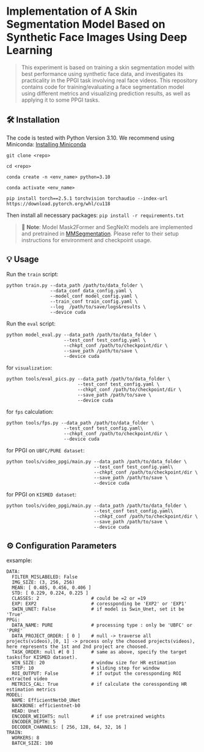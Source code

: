 # Implementation of A Skin Segmentation Model Based on Synthetic Face Images Using Deep Learning

> This experiment is based on training a skin segmentation model with best performance using synthetic face data, and investigates its practicality in the PPGI task involving real face videos. This repository contains code for training/evaluating a face segmentation model using different metrics and visualizing prediction results, as well as applying it to some PPGI tasks.

## 🛠 Installation

The code is tested with Python Version 3.10. We recommend using Miniconda: [Installing Miniconda](https://docs.anaconda.com/miniconda/miniconda-install/)

```
git clone <repo>

cd <repo>

conda create -n <env_name> python=3.10

conda activate <env_name>

pip install torch==2.5.1 torchvision torchaudio --index-url https://download.pytorch.org/whl/cu118
```
Then install all necessary packages:
`pip install -r requirements.txt`

> 📌 **Note**: Model Mask2Former and SegNeXt models are implemented and pretrained in [MMSegmentation](https://github.com/open-mmlab/mmsegmentation). Please refer to their setup instructions for environment and checkpoint usage.

## 💡 Usage

Run the `train` script:
```
python train.py --data_path /path/to/data_folder \
                --data_conf data_config.yaml \
                --model_conf model_config.yaml \
                --train_conf train_config.yaml \
                --log  /path/to/save/logs&results \
                --device cuda
```
Run the `eval` script:
```
python model_eval.py --data_path /path/to/data_folder \
                     --test_conf test_config.yaml \
                     --chkpt_conf /path/to/checkpoint/dir \
                     --save_path /path/to/save \
                     --device cuda
```
for `visualization`:
```
python tools/eval_pics.py --data_path /path/to/data_folder \
                          --test_conf test_config.yaml \
                          --chkpt_conf /path/to/checkpoint/dir \
                          --save_path /path/to/save \
                          --device cuda
```
for `fps` calculation:
```
python tools/fps.py --data_path /path/to/data_folder \
                     --test_conf test_config.yaml\
                     --chkpt_conf /path/to/checkpoint/dir \
                     --device cuda
```
for PPGI on `UBFC/PURE dataset`:
```
python tools/video_ppgi/main.py --data_path /path/to/data_folder \
                                --test_conf test_config.yaml\
                                --chkpt_conf /path/to/checkpoint/dir \
                                --save_path /path/to/save \
                                --device cuda
```
for PPGI on `KISMED dataset`:
```
python tools/video_ppgi/main.py --data_path /path/to/data_folder \
                                --test_conf test_config.yaml\
                                --chkpt_conf /path/to/checkpoint/dir \
                                --save_path /path/to/save \
                                --device cuda
```
## ⚙️ Configuration Parameters
exsample:
```
DATA:
  FILTER_MISLABELED: False
  IMG_SIZE: (3, 256, 256)
  MEAN: [ 0.485, 0.456, 0.406 ]
  STD: [ 0.229, 0.224, 0.225 ]
  CLASSES: 2                   # could be =2 or =19
  EXP: EXP2                    # coressponding be 'EXP2' or 'EXP1' 
  SWIN_UNET: False             # if model is Swin_Unet, set it be 'True'
PPGi:
  DATA_NAME: PURE              # processing type : only be 'UBFC' or 'PURE'
  DATA_PROJECT_ORDER: [ 0 ]    # null -> traverse all projects(videos),[0, 1] -> process only the choosed projects(videos), here represents the 1st and 2nd project are choosed.
  TASK_ORDER: null #[ 0 ]      # same as above, specify the target tasks(for KISMED dataset).
  WIN_SIZE: 20                 # window size for HR estimation
  STEP: 10                     # sliding step for window
  ROI_OUTPUT: False            # if output the coressponding ROI extracted video
  METRICS_CAL: True            # if calculate the coressponding HR estimation metrics
MODEL:
  NAME: EfficientNetb0_UNet
  BACKBONE: efficientnet-b0
  HEAD: Unet
  ENCODER_WEIGHTS: null        # if use pretrained weights 
  ENCODER_DEPTH: 5
  DECODER_CHANNELS: [ 256, 128, 64, 32, 16 ]
TRAIN:
  WORKERS: 8
  BATCH_SIZE: 100
```
